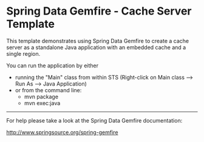 Spring Data Gemfire - Cache Server Template
================================================================================

This template demonstrates using Spring Data Gemfire to create a cache server as a standalone Java application with an embedded cache and a single region.

You can run the application by either

* running the "Main" class from within STS (Right-click on Main class --> Run As --> Java Application)
* or from the command line:
    - mvn package
    - mvn exec:java

--------------------------------------------------------------------------------

For help please take a look at the Spring Data Gemfire documentation:

http://www.springsource.org/spring-gemfire

